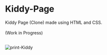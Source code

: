 # Kiddy-Page
Kiddy Page (Clone) made using HTML and CSS.<br><br>
(Work in Progress)<br><br>

![print-Kiddy](https://github.com/user-attachments/assets/a5d0966e-ca60-48da-a4e5-4e42e430bfb1)
